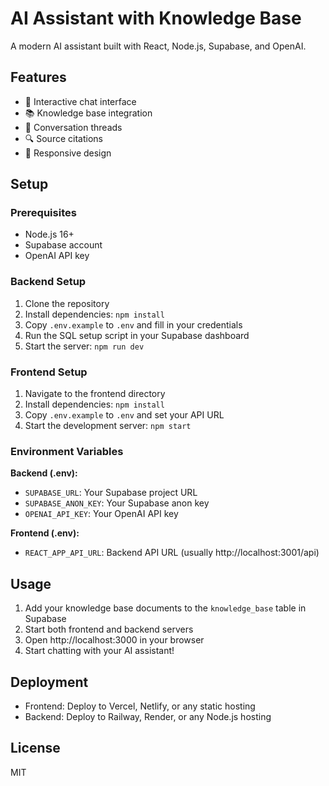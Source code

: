 # AI Assistant with Knowledge Base

A modern AI assistant built with React, Node.js, Supabase, and OpenAI.

## Features

- 💬 Interactive chat interface
- 📚 Knowledge base integration
- 🧵 Conversation threads
- 🔍 Source citations
- 📱 Responsive design

## Setup

### Prerequisites

- Node.js 16+
- Supabase account
- OpenAI API key

### Backend Setup

1. Clone the repository
2. Install dependencies: `npm install`
3. Copy `.env.example` to `.env` and fill in your credentials
4. Run the SQL setup script in your Supabase dashboard
5. Start the server: `npm run dev`

### Frontend Setup

1. Navigate to the frontend directory
2. Install dependencies: `npm install`
3. Copy `.env.example` to `.env` and set your API URL
4. Start the development server: `npm start`

### Environment Variables

**Backend (.env):**
- `SUPABASE_URL`: Your Supabase project URL
- `SUPABASE_ANON_KEY`: Your Supabase anon key
- `OPENAI_API_KEY`: Your OpenAI API key

**Frontend (.env):**
- `REACT_APP_API_URL`: Backend API URL (usually http://localhost:3001/api)

## Usage

1. Add your knowledge base documents to the `knowledge_base` table in Supabase
2. Start both frontend and backend servers
3. Open http://localhost:3000 in your browser
4. Start chatting with your AI assistant!

## Deployment

- Frontend: Deploy to Vercel, Netlify, or any static hosting
- Backend: Deploy to Railway, Render, or any Node.js hosting

## License

MIT